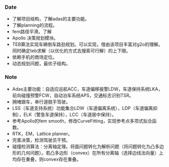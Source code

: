 ### Date
- 了解项目结构，了解adas的主要功能。
- 了解planning的流程。
- fem路径平滑。了解
- Apollo 决策规划模块。
- TEB算法实现车辆倒车路劲规划。可以实现，借由该项目丰富对g2o的理解。同时确定teb求解（以优化的方式去搜索可行解）的上下限。
- 依赖手机的商场定位。
- 动态规划问题，最优子结构。


### Note
- Adas主要功能：自适应巡航ACC，车道偏移报警LDW，车道保持系统LKA，前向碰撞预警FCW，自动泊车系统APS，交通标志识别TSR。
- 拥堵跟车，单行道脱手驾驶。
- LSS（车道支持系统）功能集合LDW（车道偏离系统），LDP（车道偏离抑制），ELK（警急车道保持），LCC（车道居中保持）。
- 参考Apollo的fem smooth，修改CurveFitting，实现参考点多项式拟合函数。
- RTK，EM，Lattice planner。
- 完善决策，检测驾驶员干预。
- 碰撞检测算法：分离轴定理。将面问题转化为解析问题（将问题转化为凸多边形的几何问题）。若凸多边形（convex）在所有分离轴（选择边线法向量）上均存在重叠，则convex存在重叠。